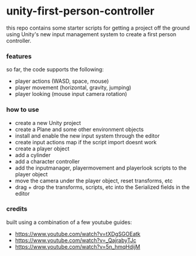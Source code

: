 # unity-first-person-controller

this repo contains some starter scripts for getting a project off the ground using Unity's new input management system to create a first person controller.

### features

so far, the code supports the following:
- player actions (WASD, space, mouse)
- player movement (horizontal, gravity, jumping)
- player looking (mouse input camera rotation)

### how to use

- create a new Unity project
- create a Plane and some other environment objects
- install and enable the new input system through the editor
- create input actions map if the script import doesnt work
- create a player object
- add a cylinder
- add a character controller
- add the inputmanager, playermovement and playerlook scripts to the player object
- move the camera under the player object, reset transforms, etc
- drag + drop the transforms, scripts, etc into the Serialized fields in the editor

### credits

built using a combination of a few youtube guides:
- https://www.youtube.com/watch?v=tXDgSGOEatk
- https://www.youtube.com/watch?v=_QajrabyTJc
- https://www.youtube.com/watch?v=5n_hmqHdijM

